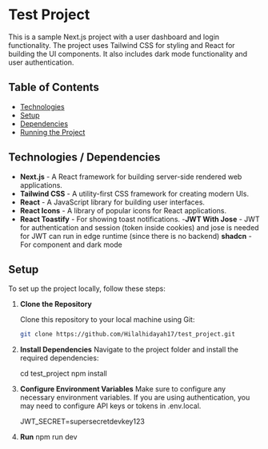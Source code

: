 # Test Project

This is a sample Next.js project with a user dashboard and login functionality. The project uses Tailwind CSS for styling and React for building the UI components. It also includes dark mode functionality and user authentication.

## Table of Contents

- [Technologies](#technologies)
- [Setup](#setup)
- [Dependencies](#dependencies)
- [Running the Project](#running-the-project)

## Technologies / Dependencies

- **Next.js** - A React framework for building server-side rendered web applications.
- **Tailwind CSS** - A utility-first CSS framework for creating modern UIs.
- **React** - A JavaScript library for building user interfaces.
- **React Icons** - A library of popular icons for React applications.
- **React Toastify** - For showing toast notifications. -**JWT With Jose** - JWT for authentication and session (token inside cookies) and jose is needed for JWT can run in edge runtime (since there is no backend)
  **shadcn** - For component and dark mode

## Setup

To set up the project locally, follow these steps:

1. **Clone the Repository**

   Clone this repository to your local machine using Git:

   ```bash
   git clone https://github.com/Hilalhidayah17/test_project.git

   ```

2. **Install Dependencies**
   Navigate to the project folder and install the required dependencies:

   cd test_project
   npm install

3. **Configure Environment Variables**
   Make sure to configure any necessary environment variables. If you are using authentication, you may need to configure API keys or tokens in .env.local.

   JWT_SECRET=supersecretdevkey123

4. **Run**
   npm run dev

